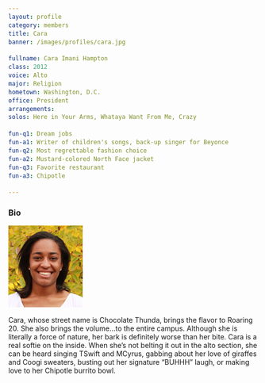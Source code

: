 ```yaml
---
layout: profile
category: members
title: Cara
banner: /images/profiles/cara.jpg

fullname: Cara Imani Hampton
class: 2012
voice: Alto
major: Religion
hometown: Washington, D.C.
office: President
arrangements: 
solos: Here in Your Arms, Whataya Want From Me, Crazy

fun-q1: Dream jobs
fun-a1: Writer of children's songs, back-up singer for Beyonce
fun-q2: Most regrettable fashion choice
fun-a2: Mustard-colored North Face jacket
fun-q3: Favorite restaurant
fun-a3: Chipotle

---
```


### Bio

![Cara](/images/members/current/cara.jpg)

Cara, whose street name is Chocolate Thunda, brings the flavor to
Roaring 20. She also brings the volume…to the entire campus. Although
she is literally a force of nature, her bark is definitely worse than
her bite. Cara is a real softie on the inside. When she’s not belting
it out in the alto section, she can be heard singing TSwift and
MCyrus, gabbing about her love of giraffes and Coogi sweaters, busting
out her signature “BUHHH” laugh, or making love to her Chipotle
burrito bowl.
